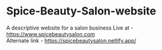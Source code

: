# Spice-Beauty-Salon-website
A descriptive website for a salon business
Live at - https://www.spicebeautysalon.com  
Alternate link - https://spicebeautysalon.netlify.app/
